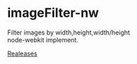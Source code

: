 # imageFilter-nw
Filter images by width,height,width/height  
node-webkit implement.

[Realeases](https://github.com/iMyon/imageFilter-nw/releases/)
